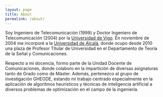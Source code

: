 ```yaml
---
layout: page
title: About
permalink: /about/
---
```


Soy Ingeniero de Telecomunicación (1999) y Doctor Ingeniero de Telecomunicación (2004) por la [Universidad de Vigo](https://www.uvigo.gal). En noviembre de 2004 me incorporé a la [Universidad de Alcalá](http://www.uah.es), donde ocupo desde 2010 una plaza de Profesor Titular de Universidad en el Departamento de Teoría de la Señal y Comunicaciones. 

Respecto a mi docencia, formo parte de la Unidad Docente de Comunicaciones, donde colaboro en la impartición de diversas asignaturas tanto de Grado como de Máster. Además, pertenezco al grupo de investigación GHEODE, estando mi trabajo centrado especialmente en la aplicación de algoritmos heurísticos y técnicas de inteligencia artificial a diversos problemas de optimización en el campo de la ingeniería. 



